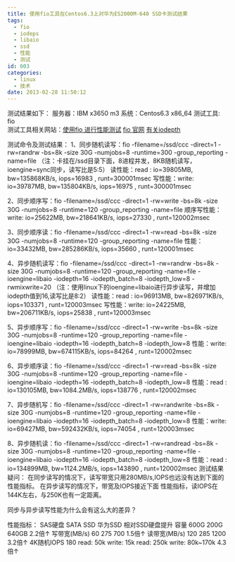```yaml
---
title: 使用fio工具在Centos6.3上对华为ES2000M-640 SSD卡测试结果
tags:
  - fio
  - iodeps
  - libaio
  - ssd
  - 性能
  - 测试
id: 603
categories:
  - linux
  - 技术
date: 2013-02-28 11:50:12
---
```


测试结果如下：
服务器：IBM x3650 m3 
系统：Centos6.3 x86_64
测试工具: fio  
测试工具相关网站：[使用fio 进行性能测试](http://blog.csdn.net/wyzxg/article/details/7454072)
                [fio 官网](http://freecode.com/projects/fio)
                [有关iodepth](http://os.51cto.com/art/201205/334274.htm)

测试命令及测试结果：
1、同步随机读写：fio -filename=/ssd/ccc  -direct=1 -rw=randrw -bs=8k -size 30G -numjobs=8 -runtime=300 -group_reporting -name=file        （注：卡挂在/ssd目录下面，8进程并发，8KB随机读写，ioengine=sync同步，读写比是5:5）
                读性能：read : io=39805MB, bw=135868KB/s, iops=16983 , runt=300001msec
写性能：write: io=39787MB, bw=135804KB/s, iops=16975 , runt=300001msec

2、同步顺序写：fio -filename=/ssd/ccc  -direct=1 -rw=write -bs=8k -size 30G -numjobs=8 -runtime=120 -group_reporting -name=file
       顺序写性能：write: io=25622MB, bw=218641KB/s, iops=27330 , runt=120002msec

3、同步顺序读：fio -filename=/ssd/ccc  -direct=1 -rw=read -bs=8k -size 30G -numjobs=8 -runtime=120 -group_reporting -name=file
       性能： io=33432MB, bw=285286KB/s, iops=35660 , runt=120001msec

4、异步随机读写：fio -filename=/ssd/ccc  -direct=1 -rw=randrw -bs=8k -size 30G -numjobs=8 -runtime=120 -group_reporting -name=file -ioengine=libaio -iodepth=16 -iodepth_batch=8 -iodepth_low=8 -rwmixwrite=20  （注：使用linux下的ioengine=libaio进行异步读写，并增加 iodepth值到16,读写比是8:2）
      读性能：read : io=96913MB, bw=826971KB/s, iops=103371 , runt=120003msec
               写性能：write: io=24225MB, bw=206711KB/s, iops=25838 , runt=120003msec

5、异步顺序写：fio -filename=/ssd/ccc  -direct=1 -rw=write -bs=8k -size 30G -numjobs=8 -runtime=120 -group_reporting -name=file -ioengine=libaio -iodepth=16 -iodepth_batch=8 -iodepth_low=8
      性能：write: io=78999MB, bw=674115KB/s, iops=84264 , runt=120002msec

6、异步顺序读：fio -filename=/ssd/ccc  -direct=1 -rw=read -bs=8k -size 30G -numjobs=8 -runtime=120 -group_reporting -name=file -ioengine=libaio -iodepth=16 -iodepth_batch=8 -iodepth_low=8
     性能：read : io=130105MB, bw=1084.2MB/s, iops=138776 , runt=120002msec

7、异步随机写：fio -filename=/ssd/ccc  -direct=1 -rw=randwrite -bs=8k -size 30G -numjobs=8 -runtime=120 -group_reporting -name=file -ioengine=libaio -iodepth=16 -iodepth_batch=8 -iodepth_low=8
    性能：write: io=69427MB, bw=592432KB/s, iops=74054 , runt=120003msec

8、异步随机读：fio -filename=/ssd/ccc  -direct=1 -rw=randread -bs=8k -size 30G -numjobs=8 -runtime=120 -group_reporting -name=file -ioengine=libaio -iodepth=16 -iodepth_batch=8 -iodepth_low=8
   性能：read : io=134899MB, bw=1124.2MB/s, iops=143890 , runt=120002msec
测试结果疑问：
在同步读写的情况下，读写带宽只用280MB/s,IOPS也远没有达到下面的性能指标。
在异步读写的情况下，带宽及IOPS接近下面 性能指标，读IOPS在144K左右，与250K也有一定距离。

同步与异步读写性能为什么会有这么大的差异？

性能指标：
	SAS硬盘 	SATA SSD 	华为SSD 	相对SSD硬盘提升 
容量 	600G 	200G 	640GB 	2.2倍↑ 
写带宽(MB/s) 	60 	275 	700 	1.5倍↑ 
读带宽(MB/s) 	120 	285 	1200 	3.2倍↑ 
4K随机IOPS 	180 	read: 50k 
write: 15k 	read: 250k 
write: 80k~170k 	4.3倍↑ 